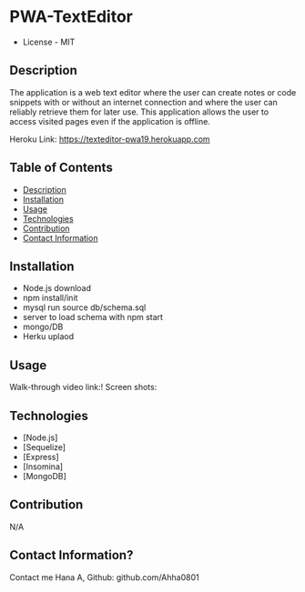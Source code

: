 # PWA-TextEditor

- License - MIT

## Description

The application is a web text editor where the user can create notes or code snippets with or without an internet connection and where the user can reliably retrieve them for later use. This application allows the user to access visited pages even if the application is offline.

Heroku Link: https://texteditor-pwa19.herokuapp.com

## Table of Contents

- [Description](#description)
- [Installation](#installation)
- [Usage](#usage)
- [Technologies](#technologies)
- [Contribution](#contribution)
- [Contact Information](#contact-information)

## Installation

- Node.js download
- npm install/init
- mysql run source db/schema.sql
- server to load schema with npm start
- mongo/DB
- Herku uplaod

## Usage

Walk-through video link:!
Screen shots:

## Technologies

- [Node.js]
- [Sequelize]
- [Express]
- [Insomina]
- [MongoDB]

## Contribution

N/A

## Contact Information?

Contact me Hana A,
Github: github.com/Ahha0801
